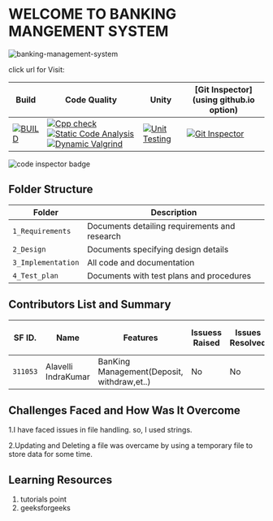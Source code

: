 # WELCOME TO BANKING MANGEMENT SYSTEM

![banking-management-system](https://user-images.githubusercontent.com/62846958/125443551-bc011807-2956-4990-bca0-565a49b4adeb.jpg)


click url for Visit: 

Build | Code Quality | Unity | [Git Inspector](using github.io option) 
------|----------|-------|--------------
[![BUILD](https://github.com/indrakumar1999/MiniProject-311053/actions/workflows/Build.yml/badge.svg)](https://github.com/indrakumar1999/MiniProject-311053/actions/workflows/Build.yml) | [![Cpp check](https://github.com/indrakumar1999/MiniProject-311053/actions/workflows/cppcheck.yml/badge.svg)](https://github.com/indrakumar1999/MiniProject-311053/actions/workflows/cppcheck.yml) [![Static Code Analysis](https://github.com/indrakumar1999/MiniProject-311053/actions/workflows/static.yml/badge.svg)](https://github.com/indrakumar1999/MiniProject-311053/actions/workflows/static.yml) [![Dynamic Valgrind](https://github.com/prithvisekhar/AppliedSDLC_Template/actions/workflows/CodeQuality_Dynamic.yml/badge.svg)](https://github.com/prithvisekhar/AppliedSDLC_Template/actions/workflows/CodeQuality_Dynamic.yml)| [![Unit Testing](https://github.com/indrakumar1999/MiniProject-311053/actions/workflows/unit_test.yml/badge.svg)](https://github.com/indrakumar1999/MiniProject-311053/actions/workflows/unit_test.yml)| [![Git Inspector](https://github.com/indrakumar1999/MiniProject-311053/actions/workflows/Git_Inspector.yml/badge.svg)](https://github.com/indrakumar1999/MiniProject-311053/actions/workflows/Git_Inspector.yml) | <a href="https://frontend.code-inspector.com/public/user/github/indrakumar1999">
   <img src="https://code-inspector.com/public/badge/user/github/indrakumar1999?style=light" alt="code inspector badge" />
</a>


## Folder Structure
Folder             | Description
-------------------| -----------------------------------------
`1_Requirements`   | Documents detailing requirements and research
`2_Design`         | Documents specifying design details
`3_Implementation` | All code and documentation
`4_Test_plan`      | Documents with test plans and procedures

## Contributors List and Summary

SF ID. |  Name   |    Features    | Issuess Raised |Issues Resolved|No Test Cases|Test Case Pass
-------|---------|----------------|----------------|---------------|-------------|--------------
`311053` | Alavelli IndraKumar  | BanKing Management(Deposit, withdraw,et..)    |  No     |  No   | 4   | 4     
   

## Challenges Faced and How Was It Overcome

1.I have faced issues in file handling. so, I used strings.

2.Updating and Deleting a file was overcame by using a temporary file to store data for some time.

## Learning Resources
1. tutorials point
2. geeksforgeeks

